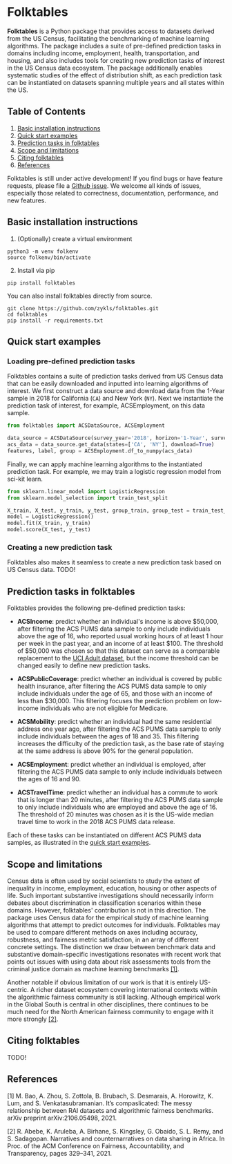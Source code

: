 # Folktables

**Folktables** is a Python package that provides access to datasets derived from the US Census, facilitating the benchmarking of machine learning algorithms. The package includes a suite of pre-defined prediction tasks in domains including income, employment, health, transportation, and housing, and also includes tools for creating new prediction tasks of interest in the US Census data ecosystem. The package additionally enables systematic studies of the effect of distribution shift, as each prediction task can be instantiated on datasets spanning multiple years and all states within the US.


## Table of Contents
1. [Basic installation instructions](#basic-installation-instructions)
2. [Quick start examples](#quick-start-examples)
3. [Prediction tasks in folktables](#prediction-tasks-in-folktables)
5. [Scope and limitations](#scope-and-limitations)
6. [Citing folktables](#citing-folktables)
7. [References](#references)

Folktables is still under active development! If you find bugs or have feature
requests, please file a
[Github issue](https://github.com/zykls/folktables/issues). 
We welcome all kinds of issues, especially those related to correctness, documentation, performance, and new features.


## Basic installation instructions
1. (Optionally) create a virtual environment
```
python3 -m venv folkenv
source folkenv/bin/activate
```
2. Install via pip
```
pip install folktables
```
You can also install folktables directly from source.
```
git clone https://github.com/zykls/folktables.git
cd folktables
pip install -r requirements.txt
```


## Quick start examples
### Loading pre-defined prediction tasks
Folktables contains a suite of prediction tasks derived from US Census data that can be easily downloaded and inputted into learning algorithms of interest. 
We first construct a data source and download data from the 1-Year sample in
2018 for California (`CA`) and New York (`NY`). Next we instantiate the
prediction task of interest, for example, ACSEmployment, on this data sample.
```py
from folktables import ACSDataSource, ACSEmployment

data_source = ACSDataSource(survey_year='2018', horizon='1-Year', survey='person')
acs_data = data_source.get_data(states=['CA', 'NY'], download=True)
features, label, group = ACSEmployment.df_to_numpy(acs_data)
```
Finally, we can apply machine learning algorithms to the instantiated prediction task. For example, we may train a logistic regression model from sci-kit learn.
```py
from sklearn.linear_model import LogisticRegression
from sklearn.model_selection import train_test_split

X_train, X_test, y_train, y_test, group_train, group_test = train_test_split(features, label, group, test_size=0.2, random_state=0)
model = LogisticRegression()
model.fit(X_train, y_train)
model.score(X_test, y_test)
```

### Creating a new prediction task
Folktables also makes it seamless to create a new prediction task based on US Census data.
TODO!

## Prediction tasks in folktables
Folktables provides the following pre-defined prediction tasks:

- **ACSIncome**: predict whether an individual's income is above \$50,000, after filtering the ACS PUMS data sample to only include individuals above the age of 16, who reported usual working hours of at least 1 hour per week in the past year, and an income of at least \$100. The threshold of \$50,000 was chosen so that this dataset can serve as a comparable replacement to the [UCI Adult dataset](https://archive.ics.uci.edu/ml/datasets/adult), but the income threshold can be changed easily to define new prediction tasks. 

- **ACSPublicCoverage**: predict whether an individual is covered by public health insurance, after filtering the ACS PUMS data sample to only include individuals under the age of 65, and those with an income of less than \$30,000. This filtering focuses the prediction problem on low-income individuals who are not eligible for Medicare.

- **ACSMobility**: predict whether an individual had the same residential address one year ago, after filtering the ACS PUMS data sample to only include individuals between the ages of 18 and 35. This filtering increases the difficulty of the prediction task, as the base rate of staying at the same address is above 90\% for the general population. 

- **ACSEmployment**: predict whether an individual is employed, after filtering the ACS PUMS data sample to only include individuals between the ages of 16 and 90. 

- **ACSTravelTime**: predict whether an individual has a commute to work that is longer than 20 minutes, after filtering the ACS PUMS data sample to only include individuals who are employed and above the age of 16. The threshold of 20 minutes was chosen as it is the US-wide median travel time to work  in the 2018 ACS PUMS data release.

Each of these tasks can be instantiated on different ACS PUMS data samples, as illustrated in the [quick start examples](#quick-start-examples).



## Scope and limitations
Census data is often used by social scientists to study the extent of inequality in income, employment, education, housing or other aspects of life. Such important substantive investigations should necessarily inform debates about discrimination in classification scenarios within these domains. However, folktables' contribution is not in this direction. The package uses Census data for the empirical study of machine learning algorithms that attempt to predict outcomes for individuals. Folktables may be used to compare different methods on axes including accuracy, robustness, and fairness metric satisfaction, in an array of different concrete settings. The distinction we draw between benchmark data and substantive domain-specific investigations resonates with recent work that points out issues with using data about risk assessments tools from the criminal justice domain as machine learning benchmarks [[1]](#1).

Another notable if obvious limitation of our work is that it is entirely US-centric. A richer dataset ecosystem covering international contexts within the algorithmic fairness community is still lacking. Although empirical work in the Global South is central in other disciplines, there continues to be much need for the North American fairness community to engage with it more strongly [[2]](#2).


## Citing folktables
TODO!



## References
<a id="1">[1]</a> 
M. Bao, A. Zhou, S. Zottola, B. Brubach, S. Desmarais, A. Horowitz, K. Lum, and S. Venkatasubramanian. It’s compaslicated: The messy relationship between RAI datasets and algorithmic fairness benchmarks. arXiv preprint arXiv:2106.05498, 2021.

<a id="2">[2]</a> 
R. Abebe, K. Aruleba, A. Birhane, S. Kingsley, G. Obaido, S. L. Remy, and S. Sadagopan. Narratives and counternarratives on data sharing in Africa. In Proc. of the ACM Conference on Fairness, Accountability, and Transparency, pages 329–341, 2021.
